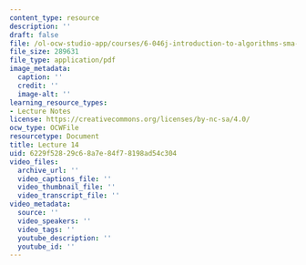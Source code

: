 ```yaml
---
content_type: resource
description: ''
draft: false
file: /ol-ocw-studio-app/courses/6-046j-introduction-to-algorithms-sma-5503-fall-2005/6229f52829c68a7e84f78198ad54c304_lec14.pdf
file_size: 289631
file_type: application/pdf
image_metadata:
  caption: ''
  credit: ''
  image-alt: ''
learning_resource_types:
- Lecture Notes
license: https://creativecommons.org/licenses/by-nc-sa/4.0/
ocw_type: OCWFile
resourcetype: Document
title: Lecture 14
uid: 6229f528-29c6-8a7e-84f7-8198ad54c304
video_files:
  archive_url: ''
  video_captions_file: ''
  video_thumbnail_file: ''
  video_transcript_file: ''
video_metadata:
  source: ''
  video_speakers: ''
  video_tags: ''
  youtube_description: ''
  youtube_id: ''
---
```

